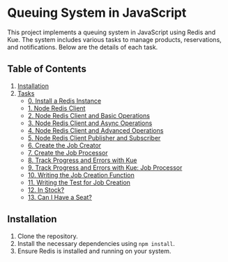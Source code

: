 # Queuing System in JavaScript

This project implements a queuing system in JavaScript using Redis and Kue. The system includes various tasks to manage products, reservations, and notifications. Below are the details of each task.

## Table of Contents

1. [Installation](#installation)
2. [Tasks](#tasks)
   - [0. Install a Redis Instance](#0-install-a-redis-instance)
   - [1. Node Redis Client](#1-node-redis-client)
   - [2. Node Redis Client and Basic Operations](#2-node-redis-client-and-basic-operations)
   - [3. Node Redis Client and Async Operations](#3-node-redis-client-and-async-operations)
   - [4. Node Redis Client and Advanced Operations](#4-node-redis-client-and-advanced-operations)
   - [5. Node Redis Client Publisher and Subscriber](#5-node-redis-client-publisher-and-subscriber)
   - [6. Create the Job Creator](#6-create-the-job-creator)
   - [7. Create the Job Processor](#7-create-the-job-processor)
   - [8. Track Progress and Errors with Kue](#8-track-progress-and-errors-with-kue)
   - [9. Track Progress and Errors with Kue: Job Processor](#9-track-progress-and-errors-with-kue-job-processor)
   - [10. Writing the Job Creation Function](#10-writing-the-job-creation-function)
   - [11. Writing the Test for Job Creation](#11-writing-the-test-for-job-creation)
   - [12. In Stock?](#12-in-stock)
   - [13. Can I Have a Seat?](#13-can-i-have-a-seat)

## Installation

1. Clone the repository.
2. Install the necessary dependencies using `npm install`.
3. Ensure Redis is installed and running on your system.
